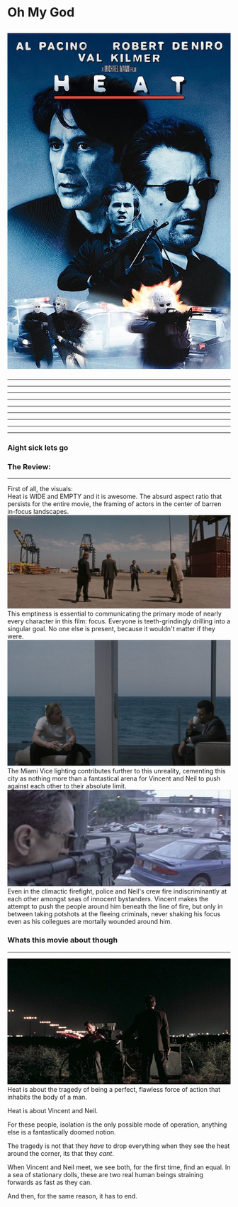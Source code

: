 # Oh My God

## ![heat_1995_3-95725917.jpg](../entry_images/heat_1995_3-95725917.jpg)  

* * *

* * *

* * *

* * *

* * *

* * *

* * *

* * *

* * *

### Aight sick lets go

### The Review:

* * *

First of all, the visuals:  
Heat is WIDE and EMPTY and it is awesome. The absurd aspect ratio that persists for the entire movie, the framing of actors in the center of barren in-focus landscapes.  
![025f01667101f8d012c8a42e414f62e3-2095936524.jpg](../entry_images/025f01667101f8d012c8a42e414f62e3-2095936524.jpg)  
This emptiness is essential to communicating the primary mode of nearly every character in this film: focus. Everyone is teeth-grindingly drilling into a singular goal. No one else is present, because it wouldn't matter if they were.  
![portrait-of-a-lonely-criminal-1666012862-1610254678.jpg](entry_images/portrait-of-a-lonely-criminal-1666012862-1610254678.jpg)  
The Miami Vice lighting contributes further to this unreality, cementing this city as nothing more than a fantastical arena for Vincent and Neil to push against each other to their absolute limit.  
![Heat+last-2483182586.jpg](../entry_images/Heat+last-2483182586.jpg)  
Even in the climactic firefight, police and Neil's crew fire indiscriminantly at each other amongst seas of innocent bystanders. Vincent makes the attempt to push the people around him beneath the line of fire, but only in between taking potshots at the fleeing criminals, never shaking his focus even as his collegues are mortally wounded around him.
### Whats this movie about though

* * *

![intro-1657317220-1507885291.jpg](../entry_images/intro-1657317220-1507885291.jpg)
Heat is about the tragedy of being a perfect, flawless force of action that inhabits the body of a man.

Heat is about Vincent and Neil.

For these people, isolation is the only possible mode of operation, anything else is a fantastically doomed notion.

The tragedy is not that they *have* to drop everything when they see the heat around the corner, its that they *cant*.

When Vincent and Neil meet, we see both, for the first time, find an equal. In a sea of stationary dolls, these are two real human beings straining forwards as fast as they can.

And then, for the same reason, it has to end.
